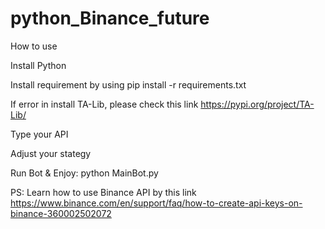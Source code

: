 # python_Binance_future
How to use

Install Python

Install requirement by using pip install -r requirements.txt

If error in install TA-Lib, please check this link https://pypi.org/project/TA-Lib/

Type your API 

Adjust your stategy

Run Bot & Enjoy: python MainBot.py

PS: Learn how to use Binance API by this link https://www.binance.com/en/support/faq/how-to-create-api-keys-on-binance-360002502072
